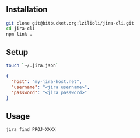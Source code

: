 
## Installation

```bash
git clone git@bitbucket.org:lzilioli/jira-cli.git
cd jira-cli
npm link .
```

## Setup

```bash
touch `~/.jira.json`
```

```json
{
  "host": "my-jira-host.net",
  "username": "<jira username>",
  "password": "<jira password>"
}
```

## Usage

```
jira find PROJ-XXXX
```
